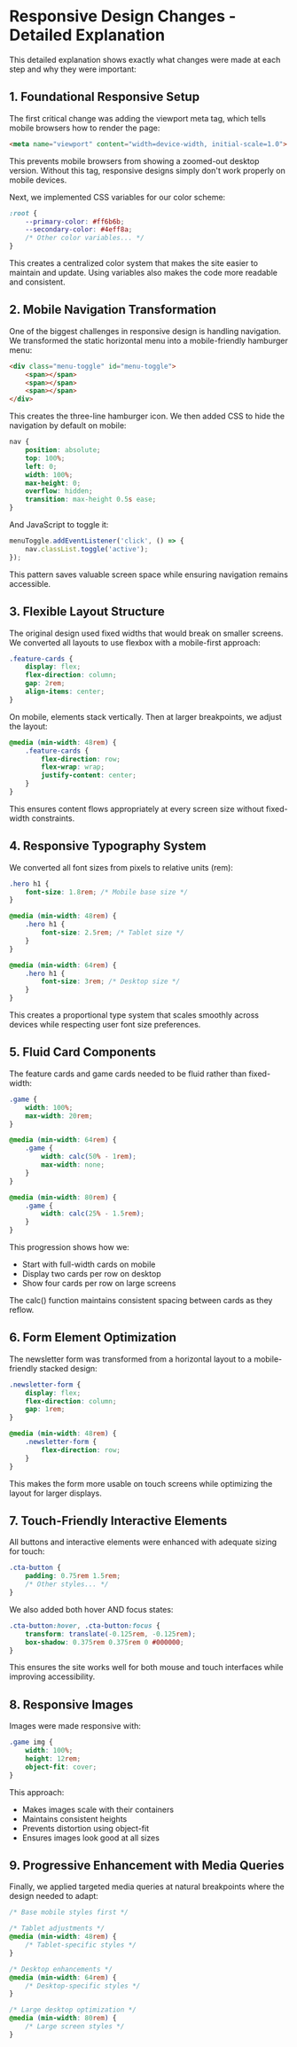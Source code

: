 # Responsive Design Changes - Detailed Explanation

This detailed explanation shows exactly what changes were made at each step and why they were important:

## 1. Foundational Responsive Setup

The first critical change was adding the viewport meta tag, which tells mobile browsers how to render the page:

```html
<meta name="viewport" content="width=device-width, initial-scale=1.0">
```

This prevents mobile browsers from showing a zoomed-out desktop version. Without this tag, responsive designs simply don't work properly on mobile devices.

Next, we implemented CSS variables for our color scheme:

```css
:root {
    --primary-color: #ff6b6b;
    --secondary-color: #4eff8a;
    /* Other color variables... */
}
```

This creates a centralized color system that makes the site easier to maintain and update. Using variables also makes the code more readable and consistent.

## 2. Mobile Navigation Transformation

One of the biggest challenges in responsive design is handling navigation. We transformed the static horizontal menu into a mobile-friendly hamburger menu:

```html
<div class="menu-toggle" id="menu-toggle">
    <span></span>
    <span></span>
    <span></span>
</div>
```

This creates the three-line hamburger icon. We then added CSS to hide the navigation by default on mobile:

```css
nav {
    position: absolute;
    top: 100%;
    left: 0;
    width: 100%;
    max-height: 0;
    overflow: hidden;
    transition: max-height 0.5s ease;
}
```

And JavaScript to toggle it:

```javascript
menuToggle.addEventListener('click', () => {
    nav.classList.toggle('active');
});
```

This pattern saves valuable screen space while ensuring navigation remains accessible.

## 3. Flexible Layout Structure

The original design used fixed widths that would break on smaller screens. We converted all layouts to use flexbox with a mobile-first approach:

```css
.feature-cards {
    display: flex;
    flex-direction: column;
    gap: 2rem;
    align-items: center;
}
```

On mobile, elements stack vertically. Then at larger breakpoints, we adjust the layout:

```css
@media (min-width: 48rem) {
    .feature-cards {
        flex-direction: row;
        flex-wrap: wrap;
        justify-content: center;
    }
}
```

This ensures content flows appropriately at every screen size without fixed-width constraints.

## 4. Responsive Typography System

We converted all font sizes from pixels to relative units (rem):

```css
.hero h1 {
    font-size: 1.8rem; /* Mobile base size */
}

@media (min-width: 48rem) {
    .hero h1 {
        font-size: 2.5rem; /* Tablet size */
    }
}

@media (min-width: 64rem) {
    .hero h1 {
        font-size: 3rem; /* Desktop size */
    }
}
```

This creates a proportional type system that scales smoothly across devices while respecting user font size preferences.

## 5. Fluid Card Components

The feature cards and game cards needed to be fluid rather than fixed-width:

```css
.game {
    width: 100%;
    max-width: 20rem;
}

@media (min-width: 64rem) {
    .game {
        width: calc(50% - 1rem);
        max-width: none;
    }
}

@media (min-width: 80rem) {
    .game {
        width: calc(25% - 1.5rem);
    }
}
```

This progression shows how we:

- Start with full-width cards on mobile
- Display two cards per row on desktop
- Show four cards per row on large screens

The calc() function maintains consistent spacing between cards as they reflow.

## 6. Form Element Optimization

The newsletter form was transformed from a horizontal layout to a mobile-friendly stacked design:

```css
.newsletter-form {
    display: flex;
    flex-direction: column;
    gap: 1rem;
}

@media (min-width: 48rem) {
    .newsletter-form {
        flex-direction: row;
    }
}
```

This makes the form more usable on touch screens while optimizing the layout for larger displays.

## 7. Touch-Friendly Interactive Elements

All buttons and interactive elements were enhanced with adequate sizing for touch:

```css
.cta-button {
    padding: 0.75rem 1.5rem;
    /* Other styles... */
}
```

We also added both hover AND focus states:

```css
.cta-button:hover, .cta-button:focus {
    transform: translate(-0.125rem, -0.125rem);
    box-shadow: 0.375rem 0.375rem 0 #000000;
}
```

This ensures the site works well for both mouse and touch interfaces while improving accessibility.

## 8. Responsive Images

Images were made responsive with:

```css
.game img {
    width: 100%;
    height: 12rem;
    object-fit: cover;
}
```

This approach:

- Makes images scale with their containers
- Maintains consistent heights
- Prevents distortion using object-fit
- Ensures images look good at all sizes

## 9. Progressive Enhancement with Media Queries

Finally, we applied targeted media queries at natural breakpoints where the design needed to adapt:

```css
/* Base mobile styles first */

/* Tablet adjustments */
@media (min-width: 48rem) {
    /* Tablet-specific styles */
}

/* Desktop enhancements */
@media (min-width: 64rem) {
    /* Desktop-specific styles */
}

/* Large desktop optimization */
@media (min-width: 80rem) {
    /* Large screen styles */
}
```
